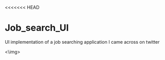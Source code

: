 <<<<<<< HEAD

# Job_search_UI
UI implementation of a job searching application I came across on twitter

<img><\img>



